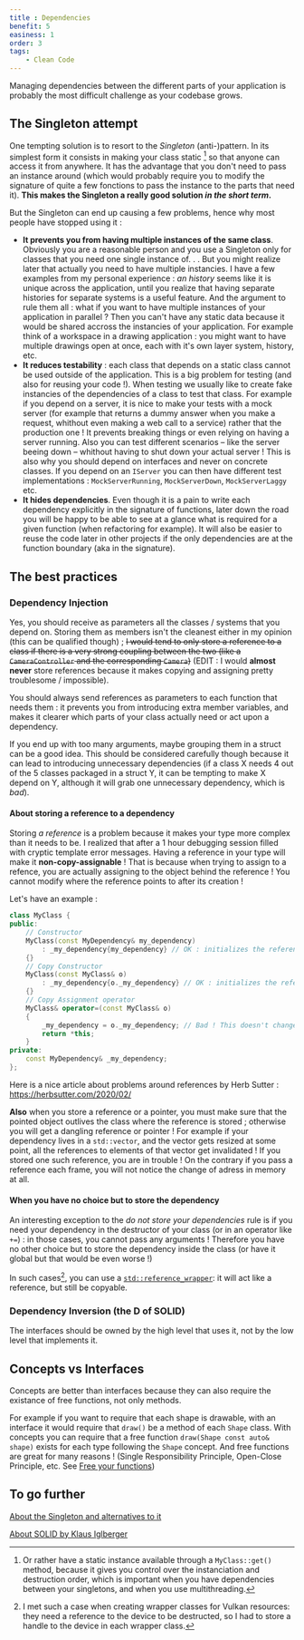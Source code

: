 ```yaml
---
title : Dependencies
benefit: 5
easiness: 1
order: 3
tags:
    - Clean Code
---
```


Managing dependencies between the different parts of your application is probably the most difficult challenge as your codebase grows.

## The Singleton attempt

One tempting solution is to resort to the *Singleton* (anti-)pattern. In its simplest form it consists in making your class static [^1] so that anyone can access it from anywhere. It has the advantage that you don't need to pass an instance around (which would probably require you to modify the signature of quite a few fonctions to pass the instance to the parts that need it). **This makes the Singleton a really good solution _in the short term_.**

[^1]: Or rather have a static instance available through a ```MyClass::get()``` method, because it gives you control over the instanciation and destruction order, which is important when you have dependencies between your singletons, and when you use multithreading.

But the Singleton can end up causing a few problems, hence why most people have stopped using it :

- **It prevents you from having multiple instances of the same class**. Obviously you are a reasonable person and you use a Singleton only for classes that you need one single instance of. . . But you might realize later that actually you need to have multiple instancies.
I have a few examples from my personal experience : *an history* seems like it is unique across the application, until you realize that having separate histories for separate systems is a useful feature. And the argument to rule them all : what if you want to have multiple instances of your application in parallel ? Then you can't have any static data because it would be shared accross the instancies of your application. For example think of a workspace in a drawing application : you might want to have multiple drawings open at once, each with it's own layer system, history, etc.
- **It reduces testability** : each class that depends on a static class cannot be used outside of the application. This is a big problem for testing (and also for reusing your code !). When testing we usually like to create fake instancies of the dependencies of a class to test that class. For example if you depend on a server, it is nice to make your tests with a mock server (for example that returns a dummy answer when you make a request, whithout even making a web call to a service) rather that the production one ! It prevents breaking things or even relying on having a server running. Also you can test different scenarios – like the server beeing down – whithout having to shut down your actual server ! 
This is also why you should depend on interfaces and never on concrete classes. If you depend on an ```IServer``` you can then have different test implementations : ```MockServerRunning```, ```MockServerDown```, ```MockServerLaggy``` etc.
- **It hides dependencies**. Even though it is a pain to write each dependency explicitly in the signature of functions, later down the road you will be happy to be able to see at a glance what is required for a given function (when refactoring for example). It will also be easier to reuse the code later in other projects if the only dependencies are at the function boundary (aka in the signature).

## The best practices

### Dependency Injection
Yes, you should receive as parameters all the classes / systems that you depend on. Storing them as members isn't the cleanest either in my opinion (this can be qualified though) ; ~~I would tend to only store a reference to a class if there is a very strong coupling between the two (like a ```CameraController``` and the corresponding ```Camera```)~~ (EDIT : I would **almost never** store references because it makes copying and assigning pretty troublesome / impossible).

You should always send references as parameters to each function that needs them : it prevents you from introducing extra member variables, and makes it clearer which parts of your class actually need or act upon a dependency.

If you end up with too many arguments, maybe grouping them in a struct can be a good idea. This should be considered carefully though because it can lead to introducing unnecessary dependencies (if a class X needs 4 out of the 5 classes packaged in a struct Y, it can be tempting to make X depend on Y, although it will grab one unnecessary dependency, which is *bad*).

#### About storing a reference to a dependency

Storing *a reference* is a problem because it makes your type more complex than it needs to be. I realized that after a 1 hour debugging session filled with cryptic template error messages. 
Having a reference in your type will make it **non-copy-assignable** ! That is because when trying to assign to a refence, you are actually assigning to the object behind the reference ! You cannot modify where the reference points to after its creation !

Let's have an example :
```cpp
class MyClass {
public:
    // Constructor
    MyClass(const MyDependency& my_dependency) 
        : _my_dependency{my_dependency} // OK : initializes the reference to point to my_dependency
    {}
    // Copy Constructor
    MyClass(const MyClass& o)
        : _my_dependency{o._my_dependency} // OK : initializes the reference to point to o.my_dependency
    {}
    // Copy Assignment operator
    MyClass& operator=(const MyClass& o)
    {
        _my_dependency = o._my_dependency; // Bad ! This doesn't change where the reference is pointing to, but instead tries to modify the object that the reference points to ! Here this is a compile error because _my_dependency is a const&, but if it was not const, that would be a silent bug modifying the object pointed to by _my_dependency!!!
        return *this;
    }
private:
    const MyDependency& _my_dependency;
};
```

Here is a nice article about problems around references by Herb Sutter : https://herbsutter.com/2020/02/

**Also** when you store a reference or a pointer, you must make sure that the pointed object outlives the class where the reference is stored ; otherwise you will get a dangling reference or pointer !
For example if your dependency lives in a ```std::vector```, and the vector gets resized at some point, all the references to elements of that vector get invalidated ! If you stored one such reference, you are in trouble ! On the contrary if you pass a reference each frame, you will not notice the change of adress in memory at all.

#### When you have no choice but to store the dependency

An interesting exception to the *do not store your dependencies* rule is if you need your dependency in the destructor of your class (or in an operator like ```+=```) : in those cases, you cannot pass any arguments ! Therefore you have no other choice but to store the dependency inside the class (or have it global but that would be even worse !)

In such cases[^2], you can use a [`std::reference_wrapper`](https://en.cppreference.com/w/cpp/utility/functional/reference_wrapper): it will act like a reference, but still be copyable.

[^2]: I met such a case when creating wrapper classes for Vulkan resources: they need a reference to the device to be destructed, so I had to store a handle to the device in each wrapper class.

### Dependency Inversion (the D of SOLID)

The interfaces should be owned by the high level that uses it, not by the low level that implements it.

## Concepts vs Interfaces

Concepts are better than interfaces because they can also require the existance of free functions, not only methods.

For example if you want to require that each shape is drawable, with an interface it would require that ```draw()``` be a method of each ```Shape``` class. With concepts you can require that a free function ```draw(Shape const auto& shape)``` exists for each type following the ```Shape``` concept. And free functions are great for many reasons ! (Single Responsibility Principle, Open-Close Principle, etc. See [Free your functions](https://www.youtube.com/watch?v=WLDT1lDOsb4))

## To go further

[About the Singleton and alternatives to it](https://www.youtube.com/watch?v=K5c7uvWe_hw)

[About SOLID by Klaus Iglberger](https://www.youtube.com/watch?v=Ntraj80qN2k)